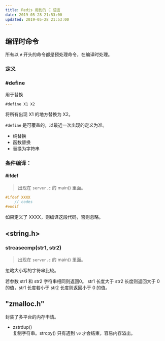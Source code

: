 ```yaml
---
title: Redis 用到的 C 语言
date: 2019-05-28 21:53:00
updated: 2019-05-28 21:53:00
---
```


## 编译时命令

所有以 `#` 开头的命令都是预处理命令，在编译时处理。

### 定义

### \#define

用于替换

`#define X1 X2`

将所有出现 X1 的地方替换为 X2。

`#define` 是可覆盖的，以最近一次出现的定义为准。

- 纯替换
- 函数替换
- 替换为字符串

### 条件编译：

#### \#ifdef
> 出现在 `server.c` 的 main() 里面。

```c
#ifdef XXXX
    // codes
#endif
```

如果定义了 XXXX，则编译这段代码，否则忽略。

## <string.h>

### strcasecmp(str1, str2)
> 出现在 `server.c` 的 main() 里面。

忽略大小写的字符串比较。

若参数 str1 和 str2 字符串相同则返回0。
str1 长度大于 str2 长度则返回大于 0 的值，str1 长度若小于 str2 长度则返回小于 0 的值。

## "zmalloc.h"

封装了多平台的内存申请。

- zstrdup()  
  复制字符串。strcpy() 只有遇到 `\0` 才会结束，容易内存溢出。 



